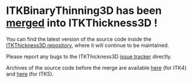# ITKBinaryThinning3D has been [merged](https://github.com/T4mmi/ITKThickness3D/pull/5) into ITKThickness3D !
You can find the latest version of the source code inside the [ITKThickness3D repository](https://github.com/T4mmi/ITKThickness3D), where it will continue to be maintained.

Please report any bugs to the ITKThickness3D [issue tracker](https://github.com/T4mmi/ITKThickness3D/issues) directly.

Archives of the source code before the merge are available [here](https://github.com/T4mmi/ITKBinaryThinning3D/tree/legacy-ITKv4) (for ITK4) and [here](https://github.com/T4mmi/ITKBinaryThinning3D/tree/legacy-ITKv5) (for ITK5).